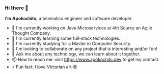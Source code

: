 ### Hi there 👋

**I'm Apokochito**, a telematics engineer and software developer.

- 🔭 I'm currently working on Java Microservices at 4th Source an Agile Thought Company.
- 🌱 I'm currently learning some full-stack technologies.
- 📓 I'm currently studying for a Master in Computer Security.
- 👯 I'm looking to collaborate on any project that is interesting and/or fun!
- 💬 Ask me about any technology, we can learn about it together.
- 📫 How to reach me: visit https://www.apokochito.dev to get my contact.
- ⚡ Fun fact: I love Victorian art 😍
